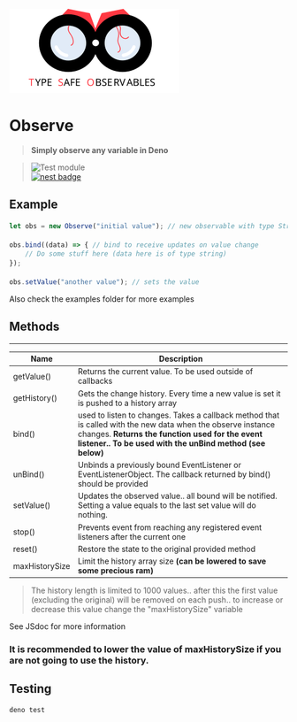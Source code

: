 ![alt text](https://raw.githubusercontent.com/duart38/Observe/master/banner.svg "Logo Title Text 1")
# Observe
> **Simply observe any variable in Deno** <br>

> ![Test module](https://github.com/duart38/Observe/workflows/Test%20module/badge.svg?branch=master)  
[![nest badge](https://nest.land/badge.svg)](https://nest.land/package/your-module)


## Example
```JavaScript
let obs = new Observe("initial value"); // new observable with type String

obs.bind((data) => { // bind to receive updates on value change
    // Do some stuff here (data here is of type string)
});

obs.setValue("another value"); // sets the value
```
Also check the examples folder for more examples

## Methods

---

| Name           	| Description                                                                                                                                                                                                                 	|
|----------------	|-----------------------------------------------------------------------------------------------------------------------------------------------------------------------------------------------------------------------------	|
| getValue()     	| Returns the current value. To be used outside of callbacks                                                                                                                                                                  	|
| getHistory()   	| Gets the change history. Every time a new value is set it is pushed to a history array                                                                                                                                      	|
| bind()         	| used to listen to changes. Takes a callback method that is called with the new data when the observe instance changes. **Returns the function used for the event listener.. To be used with the unBind method (see below)** 	|
| unBind()       	| Unbinds a previously bound EventListener or EventListenerObject. The callback returned by bind() should be provided                                                                                                         	|
| setValue()     	| Updates the observed value.. all bound will be notified. Setting a value equals to the last set value will do nothing.                                                                                                      	|
| stop()         	| Prevents event from reaching any registered event listeners after the current one                                                                                                                                           	|
| reset()        	| Restore the state to the original provided method                                                                                                                                                                           	|
| maxHistorySize 	| Limit the history array size **(can be lowered to save some precious ram)**                                                                                                                                                 	|

> The history length is limited to 1000 values.. after this the first value (excluding the original) will be removed on each push.. to increase or decrease this value change the "maxHistorySize" variable

See JSdoc for more information

### It is recommended to lower the value of maxHistorySize if you are not going to use the history.

## Testing
```Shell
deno test
```
